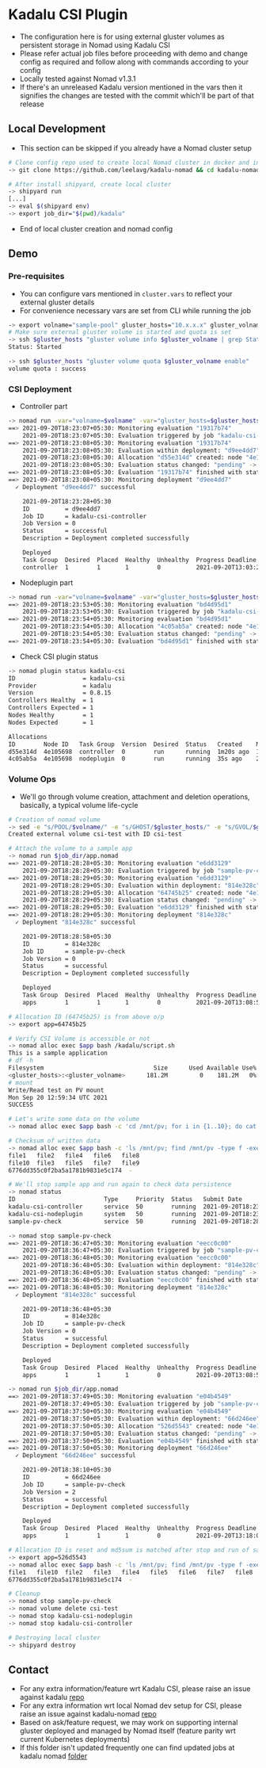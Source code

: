# Kadalu CSI Plugin

- The configuration here is for using external gluster volumes as persistent storage in Nomad using Kadalu CSI
- Please refer actual job files before proceeding with demo and change config as required and follow along with commands according to your config
- Locally tested against Nomad v1.3.1
- If there's an unreleased Kadalu version mentioned in the vars then it signifies the changes are tested with the commit which'll be part of that release

## Local Development

- This section can be skipped if you already have a Nomad cluster setup

``` sh
# Clone config repo used to create local Nomad cluster in docker and install shipyard following it's README
-> git clone https://github.com/leelavg/kadalu-nomad && cd kadalu-nomad

# After install shipyard, create local cluster
-> shipyard run
[...]
-> eval $(shipyard env)
-> export job_dir="$(pwd)/kadalu"
```
- End of local cluster creation and nomad config


## Demo

### Pre-requisites
- You can configure vars mentioned in `cluster.vars` to reflect your external gluster details
- For convenience necessary vars are set from CLI while running the job

``` sh
-> export volname="sample-pool" gluster_hosts="10.x.x.x" gluster_volname="sample-vol" job_dir="${job_dir:-$(pwd)}"
# Make sure external gluster volume is started and quota is set
-> ssh $gluster_hosts "gluster volume info $gluster_volname | grep Status"
Status: Started

-> ssh $gluster_hosts "gluster volume quota $gluster_volname enable"
volume quota : success
```

### CSI Deployment

- Controller part
``` sh
-> nomad run -var="volname=$volname" -var="gluster_hosts=$gluster_hosts" -var="gluster_volname=$gluster_volname" $job_dir/controller.nomad
==> 2021-09-20T18:23:07+05:30: Monitoring evaluation "19317b74"
    2021-09-20T18:23:07+05:30: Evaluation triggered by job "kadalu-csi-controller"
==> 2021-09-20T18:23:08+05:30: Monitoring evaluation "19317b74"
    2021-09-20T18:23:08+05:30: Evaluation within deployment: "d9ee4dd7"
    2021-09-20T18:23:08+05:30: Allocation "d55e314d" created: node "4e105698", group "controller"
    2021-09-20T18:23:08+05:30: Evaluation status changed: "pending" -> "complete"
==> 2021-09-20T18:23:08+05:30: Evaluation "19317b74" finished with status "complete"
==> 2021-09-20T18:23:08+05:30: Monitoring deployment "d9ee4dd7"
  ✓ Deployment "d9ee4dd7" successful

    2021-09-20T18:23:28+05:30
    ID          = d9ee4dd7
    Job ID      = kadalu-csi-controller
    Job Version = 0
    Status      = successful
    Description = Deployment completed successfully

    Deployed
    Task Group  Desired  Placed  Healthy  Unhealthy  Progress Deadline
    controller  1        1       1        0          2021-09-20T13:03:27Z
```

- Nodeplugin part
``` sh
-> nomad run -var="volname=$volname" -var="gluster_hosts=$gluster_hosts" -var="gluster_volname=$gluster_volname" $job_dir/nodeplugin.nomad
==> 2021-09-20T18:23:53+05:30: Monitoring evaluation "bd4d95d1"
    2021-09-20T18:23:53+05:30: Evaluation triggered by job "kadalu-csi-nodeplugin"
==> 2021-09-20T18:23:54+05:30: Monitoring evaluation "bd4d95d1"
    2021-09-20T18:23:54+05:30: Allocation "4c05ab5a" created: node "4e105698", group "nodeplugin"
    2021-09-20T18:23:54+05:30: Evaluation status changed: "pending" -> "complete"
==> 2021-09-20T18:23:54+05:30: Evaluation "bd4d95d1" finished with status "complete"
```

- Check CSI plugin status
``` sh
-> nomad plugin status kadalu-csi
ID                   = kadalu-csi
Provider             = kadalu
Version              = 0.8.15
Controllers Healthy  = 1
Controllers Expected = 1
Nodes Healthy        = 1
Nodes Expected       = 1

Allocations
ID        Node ID   Task Group  Version  Desired  Status   Created    Modified
d55e314d  4e105698  controller  0        run      running  1m20s ago  1m ago
4c05ab5a  4e105698  nodeplugin  0        run      running  35s ago    20s ago
```

### Volume Ops

- We'll go through volume creation, attachment and deletion operations, basically, a typical volume life-cycle

``` sh
# Creation of nomad volume
-> sed -e "s/POOL/$volname/" -e "s/GHOST/$gluster_hosts/" -e "s/GVOL/$gluster_volname/" $job_dir/volume.hcl  | nomad volume create -
Created external volume csi-test with ID csi-test

# Attach the volume to a sample app
-> nomad run $job_dir/app.nomad
==> 2021-09-20T18:28:28+05:30: Monitoring evaluation "e6dd3129"
    2021-09-20T18:28:28+05:30: Evaluation triggered by job "sample-pv-check"
==> 2021-09-20T18:28:29+05:30: Monitoring evaluation "e6dd3129"
    2021-09-20T18:28:29+05:30: Evaluation within deployment: "814e328c"
    2021-09-20T18:28:29+05:30: Allocation "64745b25" created: node "4e105698", group "apps"
    2021-09-20T18:28:29+05:30: Evaluation status changed: "pending" -> "complete"
==> 2021-09-20T18:28:29+05:30: Evaluation "e6dd3129" finished with status "complete"
==> 2021-09-20T18:28:29+05:30: Monitoring deployment "814e328c"
  ✓ Deployment "814e328c" successful

    2021-09-20T18:28:58+05:30
    ID          = 814e328c
    Job ID      = sample-pv-check
    Job Version = 0
    Status      = successful
    Description = Deployment completed successfully

    Deployed
    Task Group  Desired  Placed  Healthy  Unhealthy  Progress Deadline
    apps        1        1       1        0          2021-09-20T13:08:56Z

# Allocation ID (64745b25) is from above o/p
-> export app=64745b25

# Verify CSI Volume is accessible or not
-> nomad alloc exec $app bash /kadalu/script.sh
This is a sample application
# df -h
Filesystem                               Size      Used Available Use% Mounted on
<gluster_hosts>:<gluster_volname>      181.2M         0    181.2M   0% /mnt/pv
# mount
Write/Read test on PV mount
Mon Sep 20 12:59:34 UTC 2021
SUCCESS

# Let's write some data on the volume
-> nomad alloc exec $app bash -c 'cd /mnt/pv; for i in {1..10}; do cat /dev/urandom | tr -dc [:space:][:print:] | head -c 1m > file$i; done;'

# Checksum of written data
-> nomad alloc exec $app bash -c 'ls /mnt/pv; find /mnt/pv -type f -exec md5sum {} + | cut -f1 -d" " | sort | md5sum'
file1   file2   file4   file6   file8
file10  file3   file5   file7   file9
6776dd355c0f2ba5a1781b9831e5c174  -

# We'll stop sample app and run again to check data persistence
-> nomad status
ID                         Type     Priority  Status   Submit Date
kadalu-csi-controller      service  50        running  2021-09-20T18:23:07+05:30
kadalu-csi-nodeplugin      system   50        running  2021-09-20T18:23:53+05:30
sample-pv-check            service  50        running  2021-09-20T18:28:28+05:30

-> nomad stop sample-pv-check
==> 2021-09-20T18:36:47+05:30: Monitoring evaluation "eecc0c00"
    2021-09-20T18:36:47+05:30: Evaluation triggered by job "sample-pv-check"
==> 2021-09-20T18:36:48+05:30: Monitoring evaluation "eecc0c00"
    2021-09-20T18:36:48+05:30: Evaluation within deployment: "814e328c"
    2021-09-20T18:36:48+05:30: Evaluation status changed: "pending" -> "complete"
==> 2021-09-20T18:36:48+05:30: Evaluation "eecc0c00" finished with status "complete"
==> 2021-09-20T18:36:48+05:30: Monitoring deployment "814e328c"
  ✓ Deployment "814e328c" successful

    2021-09-20T18:36:48+05:30
    ID          = 814e328c
    Job ID      = sample-pv-check
    Job Version = 0
    Status      = successful
    Description = Deployment completed successfully

    Deployed
    Task Group  Desired  Placed  Healthy  Unhealthy  Progress Deadline
    apps        1        1       1        0          2021-09-20T13:08:56Z

-> nomad run $job_dir/app.nomad
==> 2021-09-20T18:37:49+05:30: Monitoring evaluation "e04b4549"
    2021-09-20T18:37:49+05:30: Evaluation triggered by job "sample-pv-check"
==> 2021-09-20T18:37:50+05:30: Monitoring evaluation "e04b4549"
    2021-09-20T18:37:50+05:30: Evaluation within deployment: "66d246ee"
    2021-09-20T18:37:50+05:30: Allocation "526d5543" created: node "4e105698", group "apps"
    2021-09-20T18:37:50+05:30: Evaluation status changed: "pending" -> "complete"
==> 2021-09-20T18:37:50+05:30: Evaluation "e04b4549" finished with status "complete"
==> 2021-09-20T18:37:50+05:30: Monitoring deployment "66d246ee"
  ✓ Deployment "66d246ee" successful

    2021-09-20T18:38:10+05:30
    ID          = 66d246ee
    Job ID      = sample-pv-check
    Job Version = 2
    Status      = successful
    Description = Deployment completed successfully

    Deployed
    Task Group  Desired  Placed  Healthy  Unhealthy  Progress Deadline
    apps        1        1       1        0          2021-09-20T13:18:08Z

# Allocation ID is reset and md5sum is matched after stop and run of same job
-> export app=526d5543
-> nomad alloc exec $app bash -c 'ls /mnt/pv; find /mnt/pv -type f -exec md5sum {} + | cut -f1 -d" " | sort | md5sum'
file1   file10  file2   file3   file4   file5   file6   file7   file8   file9
6776dd355c0f2ba5a1781b9831e5c174  -

# Cleanup
-> nomad stop sample-pv-check
-> nomad volume delete csi-test
-> nomad stop kadalu-csi-nodeplugin
-> nomad stop kadalu-csi-controller

# Destroying local cluster
-> shipyard destroy
```

## Contact

- For any extra information/feature wrt Kadalu CSI, please raise an issue against kadalu [repo](https://github.com/kadalu/kadalu)
- For any extra information wrt local Nomad dev setup for CSI, please raise an issue against kadalu-nomad [repo](https://github.com/leelavg/kadalu-nomad)
- Based on ask/feature request, we may work on supporting internal gluster deployed and managed by Nomad itself (feature parity wrt current Kubernetes deployments)
- If this folder isn't updated frequently one can find updated jobs at kadalu nomad [folder](https://github.com/kadalu/kadalu/tree/devel/nomad)
